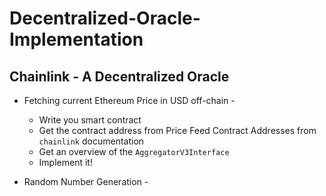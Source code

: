 # Decentralized-Oracle-Implementation

## Chainlink - A Decentralized Oracle

* Fetching current Ethereum Price in USD off-chain -
   - Write you smart contract
   - Get the contract address from Price Feed Contract Addresses from  `chainlink` documentation
   - Get an overview of the `AggregatorV3Interface`
   - Implement it!
 
* Random Number Generation - 
